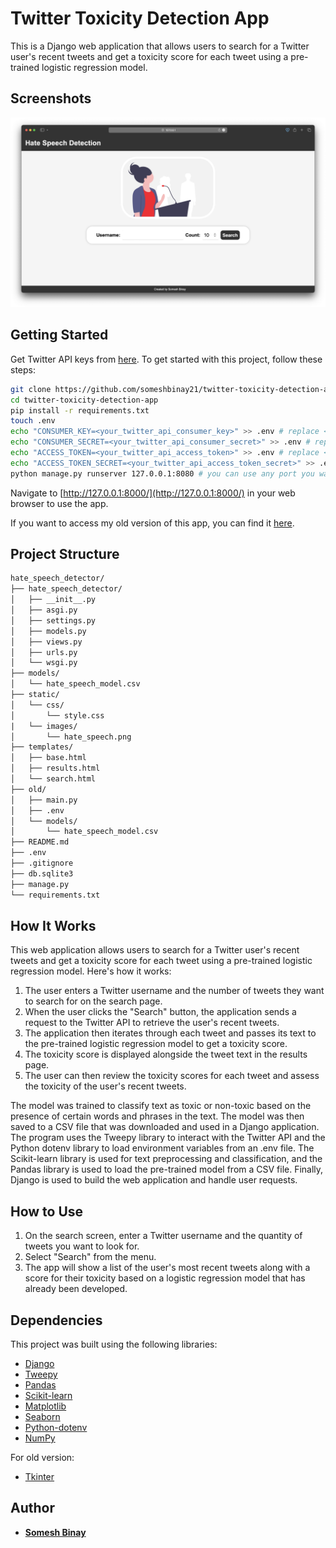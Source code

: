 # Twitter Toxicity Detection App

This is a Django web application that allows users to search for a Twitter user's recent tweets and get a toxicity score for each tweet using a pre-trained logistic regression model.

## Screenshots

![App Screenshot](./screenshots/screenshot-1.png)

## Getting Started

Get Twitter API keys from [here](https://developer.twitter.com/en/docs/twitter-api/getting-started/getting-access-to-the-twitter-api).
To get started with this project, follow these steps:

```bash
git clone https://github.com/someshbinay21/twitter-toxicity-detection-app.git
cd twitter-toxicity-detection-app
pip install -r requirements.txt
touch .env
echo "CONSUMER_KEY=<your_twitter_api_consumer_key>" >> .env # replace <your_twitter_api_consumer_key> with your Twitter API consumer key
echo "CONSUMER_SECRET=<your_twitter_api_consumer_secret>" >> .env # replace <your_twitter_api_consumer_secret> with your Twitter API consumer secret
echo "ACCESS_TOKEN=<your_twitter_api_access_token>" >> .env # replace <your_twitter_api_access_token> with your Twitter API access token
echo "ACCESS_TOKEN_SECRET=<your_twitter_api_access_token_secret>" >> .env # replace <your_twitter_api_access_token_secret> with your Twitter API access token secret
python manage.py runserver 127.0.0.1:8080 # you can use any port you want
```

Navigate to [http://127.0.0.1:8000/](http://127.0.0.1:8000/) in your web browser to use the app.

If you want to access my old version of this app, you can find it [here](./old/README.md).

## Project Structure

```txt
hate_speech_detector/
├── hate_speech_detector/
│   ├── __init__.py
│   ├── asgi.py
│   ├── settings.py
│   ├── models.py
│   ├── views.py
│   ├── urls.py
│   └── wsgi.py
├── models/
│   └── hate_speech_model.csv
├── static/
│   └── css/
│       └── style.css
|   └── images/
│       └── hate_speech.png
├── templates/
│   ├── base.html
│   ├── results.html
│   └── search.html
├── old/ 
│   ├── main.py
│   ├── .env
│   └── models/
│       └── hate_speech_model.csv
├── README.md
├── .env
├── .gitignore
├── db.sqlite3
├── manage.py
└── requirements.txt
```

## How It Works

This web application allows users to search for a Twitter user's recent tweets and get a toxicity score for each tweet using a pre-trained logistic regression model. Here's how it works:

1. The user enters a Twitter username and the number of tweets they want to search for on the search page.
2. When the user clicks the "Search" button, the application sends a request to the Twitter API to retrieve the user's recent tweets.
3. The application then iterates through each tweet and passes its text to the pre-trained logistic regression model to get a toxicity score.
4. The toxicity score is displayed alongside the tweet text in the results page.
5. The user can then review the toxicity scores for each tweet and assess the toxicity of the user's recent tweets.

The model was trained to classify text as  toxic or non-toxic based on the presence of certain words and phrases in the text. The model was then saved to a CSV file  that was downloaded and used in a Django application.
The program uses the Tweepy library to interact with the Twitter API and the Python dotenv library to load environment variables from an .env file. The Scikit-learn library is used for text preprocessing and classification, and the Pandas library is used to load the pre-trained model from a CSV file. Finally, Django is used to build the web application and handle user requests.

## How to Use

1. On the search screen, enter a Twitter username and the quantity of tweets you want to look for.
2. Select "Search" from the menu.
3. The app will show a list of the user's most recent tweets along with a score for their toxicity based on a logistic regression model that has already been developed.

## Dependencies

This project was built using the following libraries:

- [Django](https://www.djangoproject.com/)
- [Tweepy](https://www.tweepy.org/)
- [Pandas](https://pandas.pydata.org/)
- [Scikit-learn](https://scikit-learn.org/stable/)
- [Matplotlib](https://matplotlib.org/)
- [Seaborn](https://seaborn.pydata.org/)
- [Python-dotenv](https://pypi.org/project/python-dotenv/)
- [NumPy](https://numpy.org/)

For old version:

- [Tkinter](https://docs.python.org/3/library/tkinter.html)

## Author

- [**Somesh Binay**](https://github.com/someshbinay21)

